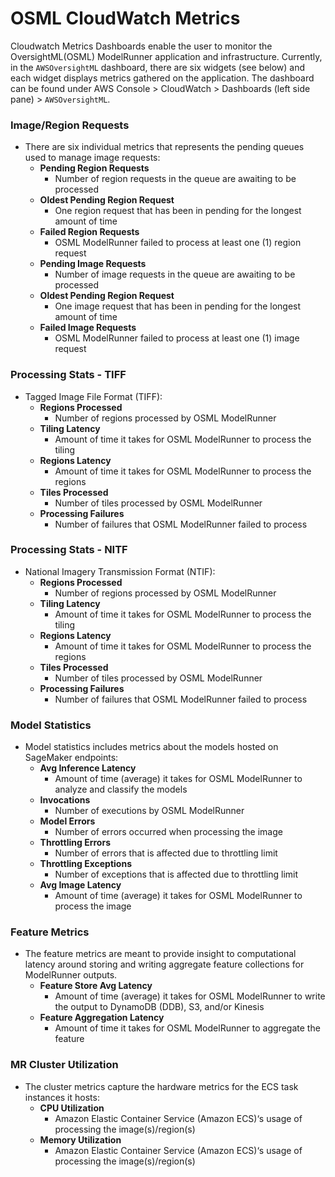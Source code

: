 # OSML CloudWatch Metrics

Cloudwatch Metrics Dashboards enable the user to monitor the OversightML(OSML) ModelRunner application and infrastructure. Currently, in the `AWSOversightML` dashboard, there are six widgets (see below) and each widget displays metrics gathered on the application. The dashboard can be found under AWS Console > CloudWatch > Dashboards (left side pane) > `AWSOversightML`.

### Image/Region Requests

- There are six individual metrics that represents the pending queues used to manage image requests:
  - **Pending Region Requests**
    - Number of region requests in the queue are awaiting to be processed
  - **Oldest Pending Region Request**
    - One region request that has been in pending for the longest amount of time
  - **Failed Region Requests**
    - OSML ModelRunner failed to process at least one (1) region request
  - **Pending Image Requests**
    - Number of image requests in the queue are awaiting to be processed
  - **Oldest Pending Region Request**
    - One image request that has been in pending for the longest amount of time
  - **Failed Image Requests**
    - OSML ModelRunner failed to process at least one (1) image request

### Processing Stats - TIFF

- Tagged Image File Format (TIFF):
  - **Regions Processed**
    - Number of regions processed by OSML ModelRunner
  - **Tiling Latency**
    - Amount of time it takes for OSML ModelRunner to process the tiling
  - **Regions Latency**
    - Amount of time it takes for OSML ModelRunner to process the regions
  - **Tiles Processed**
    - Number of tiles processed by OSML ModelRunner
  - **Processing Failures**
    - Number of failures that OSML ModelRunner failed to process

### Processing Stats - NITF

- National Imagery Transmission Format (NTIF):
  - **Regions Processed**
    - Number of regions processed by OSML ModelRunner
  - **Tiling Latency**
    - Amount of time it takes for OSML ModelRunner to process the tiling
  - **Regions Latency**
    - Amount of time it takes for OSML ModelRunner to process the regions
  - **Tiles Processed**
    - Number of tiles processed by OSML ModelRunner
  - **Processing Failures**
    - Number of failures that OSML ModelRunner failed to process

### Model Statistics

- Model statistics includes metrics about the models hosted on SageMaker endpoints:
  - **Avg Inference Latency**
    - Amount of time (average) it takes for OSML ModelRunner to analyze and classify the models
  - **Invocations**
    - Number of executions by OSML ModelRunner
  - **Model Errors**
    - Number of errors occurred when processing the image
  - **Throttling Errors**
    - Number of errors that is affected due to throttling limit
  - **Throttling Exceptions**
    - Number of exceptions that is affected due to throttling limit
  - **Avg Image Latency**
    - Amount of time (average) it takes for OSML ModelRunner to process the image

### Feature Metrics

- The feature metrics are meant to provide insight to computational latency around storing and writing aggregate feature collections for ModelRunner outputs.
  - **Feature Store Avg Latency**
    - Amount of time (average) it takes for OSML ModelRunner to write the output to DynamoDB (DDB), S3, and/or Kinesis
  - **Feature Aggregation Latency**
    - Amount of time it takes for OSML ModelRunner to aggregate the feature

### MR Cluster Utilization

- The cluster metrics capture the hardware metrics for the ECS task instances it hosts:
  - **CPU Utilization**
    - Amazon Elastic Container Service (Amazon ECS)‘s usage of processing the image(s)/region(s)
  - **Memory Utilization**
    - Amazon Elastic Container Service (Amazon ECS)‘s usage of processing the image(s)/region(s)
